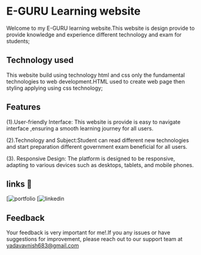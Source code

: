 
# E-GURU Learning website

Welcome to my E-GURU learning website.This website is design provide to provide knowledge and experience different technology and exam for students;

## Technology used 
This website build using technology html and css only the fundamental technologies to web development.HTML used to create web page then styling applying using css technology;

## Features
(1).User-friendly Interface: This website is provide is easy to navigate  interface ,ensuring a smooth learning journey for all users.

(2).Technology and Subject:Student can read different new technologies and start preparation different government exam  beneficial for all users.

(3). Responsive Design: The platform is designed to be responsive, adapting to various devices such as desktops, tablets, and mobile phones.

## links 🔗
[![portfolio](https://github.com/Avanishyadav9035?tab=repositories)
[![linkedin](https://www.linkedin.com/in/avanish-kumar-yadav-929613249/)


## Feedback

Your feedback is very important for me!.If you any issues or have suggestions for improvement, please reach out to our support team at
yadavavnish683@gmail.com

